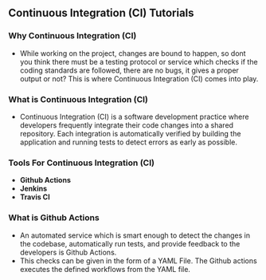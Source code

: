 ## Continuous Integration (CI) Tutorials

### Why Continuous Integration (CI)
- While working on the project, changes are bound to happen, so dont you think there must be a testing protocol or service which checks if the coding standards are followed, there are no bugs, it gives a proper output or not? This is where Continuous Integration (CI) comes into play.


### What is Continuous Integration (CI)
- Continuous Integration (CI) is a software development practice where developers frequently integrate their code changes into a shared repository. Each integration is automatically verified by building the application and running tests to detect errors as early as possible.

### Tools For Continuous Integration (CI)
- **Github Actions**
- **Jenkins**
- **Travis CI**


### What is Github Actions
- An automated service which is smart enough to detect the changes in the codebase, automatically run tests, and provide feedback to the developers is Github Actions.
- This checks can be given in the form of a YAML File. The Github actions executes the defined workflows from the YAML file.
